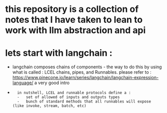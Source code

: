 # this repository is a collection of notes that I have taken to lean to work with llm abstraction and api


# lets start with langchain : 

-   langchain composes chains of components
        -   the way to do this by using what is called : LCEL chains, pipes, and Runnables. please refer to : https://www.pinecone.io/learn/series/langchain/langchain-expression-language/ a very good intro
-       in nutshell, LCEL and runnable protocols define a : 
        -   set of allowed of inputs and outputs types
        -   bunch of standard methods that all runnables will expose (like invoke, stream, batch, etc)


